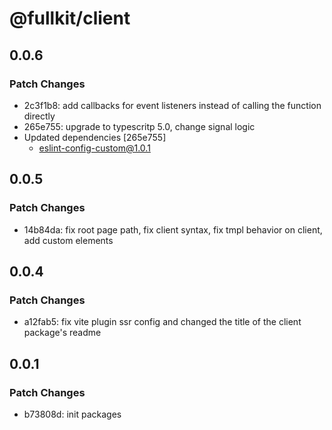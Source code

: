 # @fullkit/client

## 0.0.6

### Patch Changes

- 2c3f1b8: add callbacks for event listeners instead of calling the function directly
- 265e755: upgrade to typescritp 5.0, change signal logic
- Updated dependencies [265e755]
  - eslint-config-custom@1.0.1

## 0.0.5

### Patch Changes

- 14b84da: fix root page path, fix client syntax, fix tmpl behavior on client, add custom elements

## 0.0.4

### Patch Changes

- a12fab5: fix vite plugin ssr config and changed the title of the client package's readme

## 0.0.1

### Patch Changes

- b73808d: init packages
